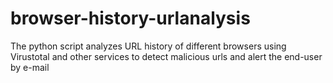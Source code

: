 browser-history-urlanalysis
===========================

The python script analyzes URL history of different browsers using Virustotal and other services to detect malicious urls and alert the end-user by e-mail
